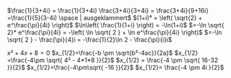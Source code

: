 $\frac{1}{3+4i} = \frac{1}{3+4i} \frac{3+4i}{3+4i} = \frac{3+4i}{9+16i} =\frac{1}{5}(3-4i) \space | ausgeklammert$ 
$(1+i)⁴ = \left( \sqrt{2} + e^\frac{\pi}{4i} \right)$
$\ln\left( \frac{1}{1+i} \right) = -\ln(1+i)$
	    $=-\ln \sqrt{ 2}* e^\frac{\pi}{4i} = -\left( \ln \sqrt{ 2 } + \ln e^\frac{\pi}{4i} \right)$
		$=-\ln \sqrt{ 2 } - \frac{\pi}{4}i = -\frac{1}{2}\ln 2 - \frac{\pi}{i}i$

$x²+4x+8=0$
$x_{1/2}=\frac{-b \pm \sqrt{b²-4ac}}{2a}$
$x_{1/2} =\frac{-4\pm \sqrt{ 4² - 4*1*8 }}{2}$
$x_{1/2} = \frac{-4 \pm \sqrt{ 16-32 }}{2}$
$x_{1/2}=\frac{-4\pm\sqrt{ -16 }}{2}$
$x_{1/2}= \frac{-4 \pm 4i }{2}$